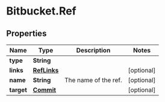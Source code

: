 # Bitbucket.Ref

## Properties

Name | Type | Description | Notes
------------ | ------------- | ------------- | -------------
**type** | **String** |  | 
**links** | [**RefLinks**](RefLinks.md) |  | [optional] 
**name** | **String** | The name of the ref. | [optional] 
**target** | [**Commit**](Commit.md) |  | [optional] 


